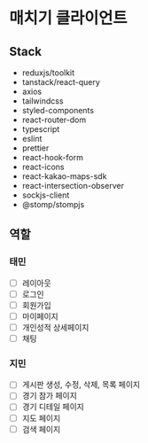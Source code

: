 # 매치기 클라이언트

## Stack

- reduxjs/toolkit
- tanstack/react-query
- axios
- tailwindcss
- styled-components
- react-router-dom
- typescript
- eslint
- prettier
- react-hook-form
- react-icons
- react-kakao-maps-sdk
- react-intersection-observer
- sockjs-client
- @stomp/stompjs

## 역할

### 태민

- [ ] 레이아웃
- [ ] 로그인
- [ ] 회원가입
- [ ] 마이페이지
- [ ] 개인성적 상세페이지
- [ ] 채팅

### 지민

- [ ] 게시판 생성, 수정, 삭제, 목록 페이지
- [ ] 경기 참가 페이지
- [ ] 경기 디테일 페이지
- [ ] 지도 페이지
- [ ] 검색 페이지
